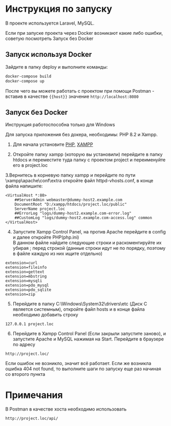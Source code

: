 # Инструкция по запуску

В проекте используется Laravel, MySQL.

Если при запуске проекта через Docker возникают какие либо ошибки, советую посмотреть Запуск без Docker

## Запуск используя Docker

Зайдите в папку deploy и выполните команды:

```bash
docker-compose build
docker-compose up
```

После чего вы можете работать с проектом при помощи Postman - вставив в качестве `{{host}}` значение `http://localhost:8080` 

## Запуск без Docker 

Инструкция работоспособна только для Windows

Для запуска приложения без докера, необходимы: PHP 8.2 и Xampp.

1. Для начала установите [PHP](https://www.php.net/downloads.php), [XAMPP](https://www.apachefriends.org/)

2. Откройте папку xampp (которую вы установили) перейдите в папку htdocs и переместите туда папку с проектом project и переименуйте его в project.loc

3.Вернитесь в корневую папку xampp и перейдите по пути \xampp\apache\conf\extra откройте файл httpd-vhosts.conf, в конце файла напишите: <br/>
```
<VirtualHost *:80> 
    ##ServerAdmin webmaster@dummy-host2.example.com 
    DocumentRoot "D:/xampp/htdocs/project.loc/public" 
    ServerName project.loc 
    ##ErrorLog "logs/dummy-host2.example.com-error.log" 
    ##CustomLog "logs/dummy-host2.example.com-access.log" common 
</VirtualHost> 
```
4. Запустите Xampp Control Panel, на против Apache перейдите в config и далее откройте PHP(php.ini) <br/>
В данном файле найдите следующие строки и раскоментируйте их убирая ; перед строкой (данные строки идут не по порядку, поэтому в файле каждую из них ищите отдельно)
```
extension=curl
extension=fileinfo
extension=gettext
extension=mbstring
extension=mysqli
extension=pdo_mysql
extension=pdo_sqlite
extension=zip
```
5. Перейдите в папку C:\Windows\System32\drivers\etc (Диск C является системным), откройте файл hosts и в конце файла необходимо добавить строку
```
127.0.0.1 project.loc
```
6. Перейдите в Xampp Control Panel (Если закрыли запустите заново), и запустите Apache и MySQL нажимая на Start. Перейдите в браузере по адресу
```
http://project.loc/
```
Если ошибок не возникло, значит всё работает. Если же возникла ошибка 404 not found, то выполните шаги по запуску еще раз начиная со второго пункта   
# Примечания
В Postman в качестве хоста необходимо использовать 
```
http://project.loc/api/
```

